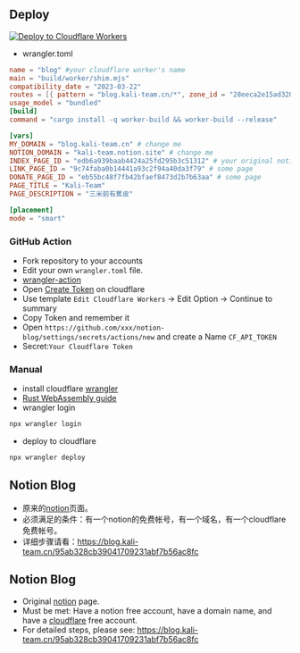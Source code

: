 ## Deploy

[![Deploy to Cloudflare Workers](https://deploy.workers.cloudflare.com/button)](https://deploy.workers.cloudflare.com/?url=https://github.com/cn-kali-team/notion-blog)


- wrangler.toml

```toml
name = "blog" #your cloudflare worker's name
main = "build/worker/shim.mjs"
compatibility_date = "2023-03-22"
routes = [{ pattern = "blog.kali-team.cn/*", zone_id = "28eeca2e15ad32083050e97611262653" }] # your domain and zone_id
usage_model = "bundled"
[build]
command = "cargo install -q worker-build && worker-build --release"

[vars]
MY_DOMAIN = "blog.kali-team.cn" # change me
NOTION_DOMAIN = "kali-team.notion.site" # change me
INDEX_PAGE_ID = "edb6a939baab4424a25fd295b3c51312" # your original notion page's id
LINK_PAGE_ID = "9c74faba0b14441a93c2f94a40da3f79" # some page
DONATE_PAGE_ID = "eb55bc48f7fb42bfaef8473d2b7b63aa" # some page 
PAGE_TITLE = "Kali-Team"
PAGE_DESCRIPTION = "三米前有蕉皮"

[placement]
mode = "smart"
```

### GitHub Action

- Fork repository to your accounts
- Edit your own `wrangler.toml` file.
- [wrangler-action](https://github.com/cloudflare/wrangler-action/)
- Open [Create Token](https://dash.cloudflare.com/profile/api-tokens) on cloudflare
- Use template `Edit Cloudflare Workers` -> Edit Option -> Continue to summary
- Copy Token and remember it
- Open `https://github.com/xxx/notion-blog/settings/secrets/actions/new` and create a Name `CF_API_TOKEN`
- Secret:`Your Cloudflare Token`

### Manual

- install cloudflare [wrangler](https://github.com/cloudflare/workers-rs)
- [Rust WebAssembly guide](https://developers.cloudflare.com/workers/runtime-apis/webassembly/rust/)
- wrangler login

```bash
npx wrangler login
```

- deploy to cloudflare

```bash
npx wrangler deploy
```

## Notion Blog

- 原来的[notion](https://kali-team.notion.site/edb6a939baab4424a25fd295b3c51312)页面。
- 必须满足的条件：有一个notion的免费帐号，有一个域名，有一个cloudflare免费帐号。
- 详细步骤请看：https://blog.kali-team.cn/95ab328cb39041709231abf7b56ac8fc

## Notion Blog

- Original [notion](https://kali-team.notion.site/edb6a939baab4424a25fd295b3c51312) page.
- Must be met: Have a notion free account, have a domain name, and have a [cloudflare](https://workers.cloudflare.com/)
  free account.
- For detailed steps, please see: https://blog.kali-team.cn/95ab328cb39041709231abf7b56ac8fc